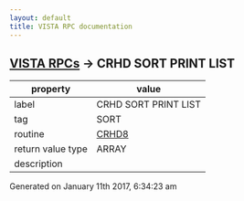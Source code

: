 ```yaml
---
layout: default
title: VISTA RPC documentation
---
```




## [VISTA RPCs](TableOfContent.md) &#8594; CRHD SORT PRINT LIST 

 property | value 
--- | --- 
 label | CRHD SORT PRINT LIST
 tag | SORT
 routine | [CRHD8](http://code.osehra.org/dox/Routine_CRHD8_source.html)
 return value type | ARRAY
 description | 




Generated on January 11th 2017, 6:34:23 am